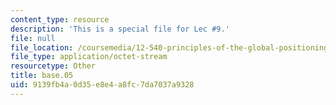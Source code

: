 ```yaml
---
content_type: resource
description: 'This is a special file for Lec #9.'
file: null
file_location: /coursemedia/12-540-principles-of-the-global-positioning-system-spring-2012/9139fb4a0d35e8e4a8fc7da7037a9328_base.05
file_type: application/octet-stream
resourcetype: Other
title: base.05
uid: 9139fb4a-0d35-e8e4-a8fc-7da7037a9328
---
```


